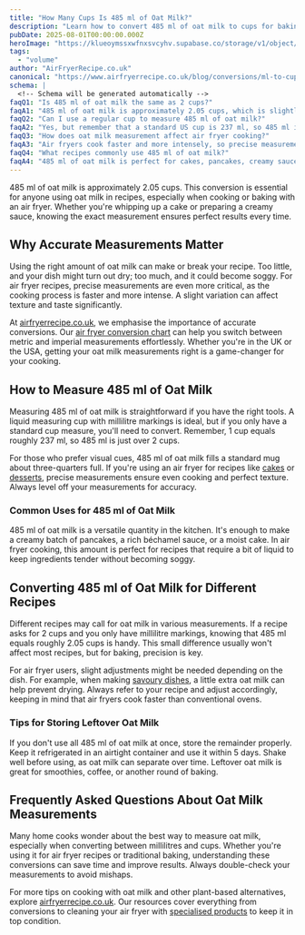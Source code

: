 ```yaml
---
title: "How Many Cups Is 485 ml of Oat Milk?"
description: "Learn how to convert 485 ml of oat milk to cups for baking and cooking with this simple guide. Perfect for air fryer recipes!"
pubDate: 2025-08-01T00:00:00.000Z
heroImage: "https://klueoymssxwfnxsvcyhv.supabase.co/storage/v1/object/public/Shmucket/how-many-cups-is-485-ml-of-oat-milk.webp"
tags:
  - "volume"
author: "AirFryerRecipe.co.uk"
canonical: "https://www.airfryerrecipe.co.uk/blog/conversions/ml-to-cups/how-many-cups-is-485-ml-of-oat-milk"
schema: |
  <!-- Schema will be generated automatically -->
faqQ1: "Is 485 ml of oat milk the same as 2 cups?"
faqA1: "485 ml of oat milk is approximately 2.05 cups, which is slightly more than 2 cups. For most recipes, this small difference won't matter, but for precise baking, it's best to measure accurately."
faqQ2: "Can I use a regular cup to measure 485 ml of oat milk?"
faqA2: "Yes, but remember that a standard US cup is 237 ml, so 485 ml is just over 2 cups. For accuracy, use a liquid measuring cup with millilitre markings or a kitchen scale."
faqQ3: "How does oat milk measurement affect air fryer cooking?"
faqA3: "Air fryers cook faster and more intensely, so precise measurements are crucial. Too much oat milk can make dishes soggy, while too little can dry them out. Always follow your recipe closely for best results."
faqQ4: "What recipes commonly use 485 ml of oat milk?"
faqA4: "485 ml of oat milk is perfect for cakes, pancakes, creamy sauces, and even some savoury dishes. It's a versatile amount that works well in both baking and cooking, especially in air fryer recipes."
---
```

<p>485 ml of oat milk is approximately 2.05 cups. This conversion is essential for anyone using oat milk in recipes, especially when cooking or baking with an air fryer. Whether you're whipping up a cake or preparing a creamy sauce, knowing the exact measurement ensures perfect results every time.</p>

<h2>Why Accurate Measurements Matter</h2>
<p>Using the right amount of oat milk can make or break your recipe. Too little, and your dish might turn out dry; too much, and it could become soggy. For air fryer recipes, precise measurements are even more critical, as the cooking process is faster and more intense. A slight variation can affect texture and taste significantly.</p>
<p>At <a href=https://www.airfryerrecipe.co.uk>airfryerrecipe.co.uk</a>, we emphasise the importance of accurate conversions. Our <a href=https://www.airfryerrecipe.co.uk/air-fryer-conversion-chart>air fryer conversion chart</a> can help you switch between metric and imperial measurements effortlessly. Whether you're in the UK or the USA, getting your oat milk measurements right is a game-changer for your cooking.</p>

<h2>How to Measure 485 ml of Oat Milk</h2>
<p>Measuring 485 ml of oat milk is straightforward if you have the right tools. A liquid measuring cup with millilitre markings is ideal, but if you only have a standard cup measure, you'll need to convert. Remember, 1 cup equals roughly 237 ml, so 485 ml is just over 2 cups.</p>
<p>For those who prefer visual cues, 485 ml of oat milk fills a standard mug about three-quarters full. If you're using an air fryer for recipes like <a href=https://www.airfryerrecipe.co.uk/recipe-category/cakes>cakes</a> or <a href=https://www.airfryerrecipe.co.uk/recipe-category/dessert>desserts</a>, precise measurements ensure even cooking and perfect texture. Always level off your measurements for accuracy.</p>

<h3>Common Uses for 485 ml of Oat Milk</h3>
<p>485 ml of oat milk is a versatile quantity in the kitchen. It's enough to make a creamy batch of pancakes, a rich béchamel sauce, or a moist cake. In air fryer cooking, this amount is perfect for recipes that require a bit of liquid to keep ingredients tender without becoming soggy.</p>

<h2>Converting 485 ml of Oat Milk for Different Recipes</h2>
<p>Different recipes may call for oat milk in various measurements. If a recipe asks for 2 cups and you only have millilitre markings, knowing that 485 ml equals roughly 2.05 cups is handy. This small difference usually won't affect most recipes, but for baking, precision is key.</p>
<p>For air fryer users, slight adjustments might be needed depending on the dish. For example, when making <a href=https://www.airfryerrecipe.co.uk/recipes>savoury dishes</a>, a little extra oat milk can help prevent drying. Always refer to your recipe and adjust accordingly, keeping in mind that air fryers cook faster than conventional ovens.</p>

<h3>Tips for Storing Leftover Oat Milk</h3>
<p>If you don't use all 485 ml of oat milk at once, store the remainder properly. Keep it refrigerated in an airtight container and use it within 5 days. Shake well before using, as oat milk can separate over time. Leftover oat milk is great for smoothies, coffee, or another round of baking.</p>

<h2>Frequently Asked Questions About Oat Milk Measurements</h2>
<p>Many home cooks wonder about the best way to measure oat milk, especially when converting between millilitres and cups. Whether you're using it for air fryer recipes or traditional baking, understanding these conversions can save time and improve results. Always double-check your measurements to avoid mishaps.</p>
<p>For more tips on cooking with oat milk and other plant-based alternatives, explore <a href=https://www.airfryerrecipe.co.uk>airfryerrecipe.co.uk</a>. Our resources cover everything from conversions to cleaning your air fryer with <a href=https://www.airfryerrecipe.co.uk/air-fryer-cleaner>specialised products</a> to keep it in top condition.</p>
